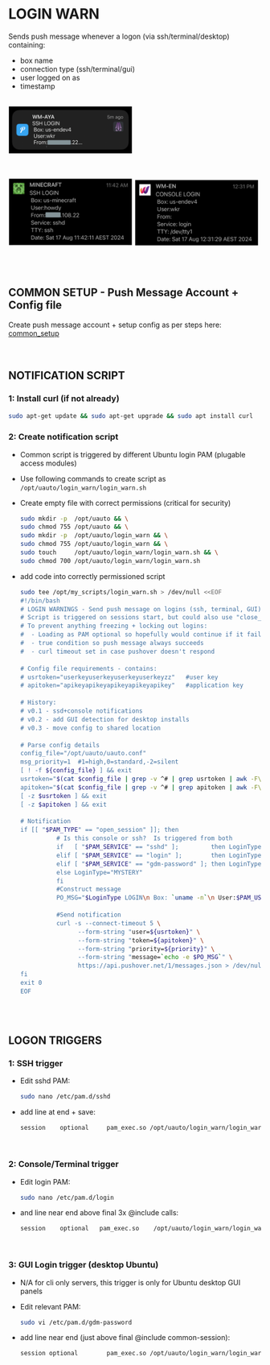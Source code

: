 # LOGIN WARN<br>
Sends push message whenever a logon (via ssh/terminal/desktop) containing:<br>
* box name
* connection type (ssh/terminal/gui)
* user logged on as
* timestamp<br><br>
<p float="left">
  <img src="images/login_aya.png" width="49%" />
</p><br>
<p float="left">
  <img src="images/login_minecraft.png" width="49%" />
  <img src="images/login_wm.png" width="49%" />
</p><br><br>

## COMMON SETUP - Push Message Account + Config file
Create push message account + setup config as per steps here:   [common_setup](../common_setup)<br><br><br>
## NOTIFICATION SCRIPT
### 1: Install curl (if not already)
```bash
sudo apt-get update && sudo apt-get upgrade && sudo apt install curl
```
### 2:  Create notification script<br>
* Common script is triggered by different Ubuntu login PAM (plugable access modules)<br>
* Use following commands to create script as `/opt/uauto/login_warn/login_warn.sh`<br>
* Create empty file with correct permissions (critical for security)

    ```bash
    sudo mkdir -p  /opt/uauto && \
    sudo chmod 755 /opt/uauto && \
    sudo mkdir -p  /opt/uauto/login_warn && \
    sudo chmod 755 /opt/uauto/login_warn && \
    sudo touch     /opt/uauto/login_warn/login_warn.sh && \
    sudo chmod 700 /opt/uauto/login_warn/login_warn.sh
    ```

* add code into correctly permissioned script

   ```bash
   sudo tee /opt/my_scripts/login_warn.sh > /dev/null <<EOF
   #!/bin/bash
   # LOGIN WARNINGS - Send push message on logins (ssh, terminal, GUI)
   # Script is triggered on sessions start, but could also use "close_session" PAM_TYPE.
   # To prevent anything freezing + locking out logins:
   #  - Loading as PAM optional so hopefully would continue if it failed 
   #  - true condition so push message always succeeds
   #  - curl timeout set in case pushover doesn't respond
   
   # Config file requirements - contains:
   # usrtoken="userkeyuserkeyuserkeyuserkeyzz"   #user key
   # apitoken="apikeyapikeyapikeyapikeyapikey"   #application key
   
   # History:
   # v0.1 - ssd+console notifications
   # v0.2 - add GUI detection for desktop installs
   # v0.3 - move config to shared location
   
   # Parse config details
   config_file="/opt/uauto/uauto.conf"
   msg_priority=1  #1=high,0=standard,-2=silent
   [ ! -f ${config_file} ] && exit
   usrtoken="$(cat $config_file | grep -v ^# | grep usrtoken | awk -F\= '{ print $2}' | awk -F\# '{ print $1 }' | sed 's/ //g' | tr -d '"')"
   apitoken="$(cat $config_file | grep -v ^# | grep apitoken | awk -F\= '{ print $2}' | awk -F\# '{ print $1 }' | sed 's/ //g' | tr -d '"')"
   [ -z $usrtoken ] && exit 
   [ -z $apitoken ] && exit 
   
   # Notification
   if [[ "$PAM_TYPE" == "open_session" ]]; then
             # Is this console or ssh?  Is triggered from both
             if   [ "$PAM_SERVICE" == "sshd" ];         then LoginType="SSH"
             elif [ "$PAM_SERVICE" == "login" ];        then LoginType="CONSOLE"
             elif [ "$PAM_SERVICE" == "gdm-password" ]; then LoginType="GUI"
             else LoginType="MYSTERY"
             fi
             #Construct message
             PO_MSG="$LoginType LOGIN\n Box: `uname -n`\n User:$PAM_USER\n From:$PAM_RHOST\n Service: $PAM_SERVICE\n TTY: $PAM_TTY\n Date: `date`"
   
             #Send notification
             curl -s --connect-timeout 5 \
                   --form-string "user=${usrtoken}" \
                   --form-string "token=${apitoken}" \
                   --form-string "priority=${priority}" \
                   --form-string "message=`echo -e $PO_MSG`" \
                   https://api.pushover.net/1/messages.json > /dev/null 2>&1 || true
   fi
   exit 0
   EOF
   ```
<br><br>
## LOGON TRIGGERS
### 1:  SSH trigger<br>
* Edit sshd PAM:

   ```bash
   sudo nano /etc/pam.d/sshd
   ```
* add line at end + save:

   ```bash
   session    optional     pam_exec.so /opt/uauto/login_warn/login_warn.sh
   ```
<br>

### 2:  Console/Terminal trigger<br>
* Edit login PAM:

   ```bash
   sudo nano /etc/pam.d/login
   ```

* and line near end above final 3x @include calls:

   ```bash
   session    optional   pam_exec.so    /opt/uauto/login_warn/login_warn.sh
   ```
<br>

### 3:  GUI Login trigger (desktop Ubuntu)<br>
* N/A for cli only servers, this trigger is only for Ubuntu desktop GUI panels
* Edit relevant PAM:

   ```bash
   sudo vi /etc/pam.d/gdm-password
   ```
* add line near end (just above final @include common-session):

   ```bash
   session optional        pam_exec.so /opt/uauto/login_warn/login_warn.sh
   ```
